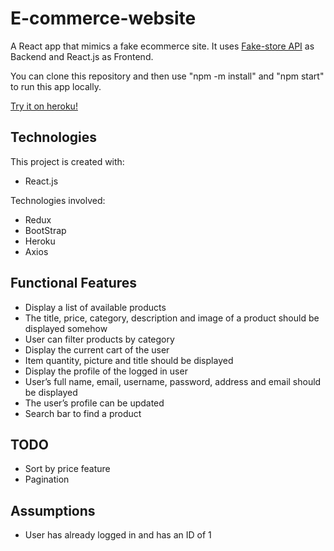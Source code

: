 # E-commerce-website 
A React app that mimics a fake ecommerce site. It uses [Fake-store API](https://fakestoreapi.com/) as Backend and React.js as Frontend.

You can clone this repository and then use "npm -m install" and "npm start" to run this app locally. 

[Try it on heroku!](https://react-app-shopping-cart.herokuapp.com/)
## Technologies
This project is created with:
* React.js

Technologies involved:
* Redux 
* BootStrap 
* Heroku
* Axios


## Functional Features
* Display a list of available products
* The title, price, category, description and image of a product should be displayed
somehow
* User can filter products by category
* Display the current cart of the user
* Item quantity, picture and title should be displayed
* Display the profile of the logged in user
* User’s full name, email, username, password, address and email should be
displayed
* The user’s profile can be updated
* Search bar to find a product


## TODO
* Sort by price feature
* Pagination

## Assumptions
* User has already logged in and has an ID of 1